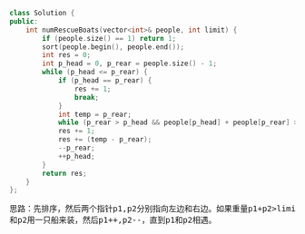 ```CPP
class Solution {
public:
    int numRescueBoats(vector<int>& people, int limit) {
        if (people.size() == 1) return 1;
        sort(people.begin(), people.end());
        int res = 0;
        int p_head = 0, p_rear = people.size() - 1;
        while (p_head <= p_rear) {
            if (p_head == p_rear) {
                res += 1;
                break;
            }
            int temp = p_rear;
            while (p_rear > p_head && people[p_head] + people[p_rear] > limit) --p_rear;
            res += 1;
            res += (temp - p_rear);
            --p_rear;
            ++p_head;
        }
        return res;
    }
};
```
<pre>
思路：先排序，然后两个指针p1,p2分别指向左边和右边。如果重量p1+p2>limit，则p2左移，刚好移到p1+p2<=limit，那么这时候p2右边的只能用一只船来装，p1
和p2用一只船来装，然后p1++,p2--，直到p1和p2相遇。
</pre>
